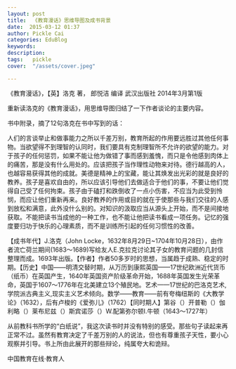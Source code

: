 ```yaml
---
layout: post  
title:  《教育漫话》思维导图及成书背景  
date:  2015-03-12 01:37  
author: Pickle Cai  
categories: EduBlog  
keywords: 
description:   
tags:	pickle   
cover:  "/assets/cover.jpeg"  

---  
```

    
《教育漫话》，【英】洛克 著， 郎悦洁 编译  武汉出版社 2014年3月第1版

重新读洛克的《教育漫话》，用思维导图归结了一下作者谈论的主要内容。

书中附录，摘了12句洛克在书中写到的话：



人们的言谈举止和做事能力之所以千差万别，教育所起的作用要远胜过其他任何事物。当欲望得不到理智的认同时，我们要具有克制理智所不允许的欲望的能力。对于孩子的任何惩罚，如果不能让他为做错了事而感到羞愧，而只是令他感到肉体上的痛苦，那是没有什么用处的。应该把孩子当作理性动物来对待。德行越高的人，也越容易获得其他的成就。美德是精神上的宝藏，能让其焕发出光彩的就是良好的教养。孩子是喜欢自由的，所以应该引导他们去做适合于他们的事，不要让他们觉得自己受了任何拘束。孩子由于磕打和跌倒收了一点小伤害，不应当为此受到怜悯，而应让他们重新再来。良好教养的作用或目的就在于使那些与我们交往的人感到放松和满意，此外没什么别的。对知识的汲取应当从源头上开始，而不是间接地获取。不能把读书当成他的一种工作，也不能让他把读书看成一项任务。记忆的强度要归功于快乐的心理素质，而不是训练所引起的任何习惯性的改善。

【成书年代】J.洛克（John Locke，1632年8月29日~1704年10月28日），由作者流亡荷兰期间(1683～1689)写给友人E.克拉克讨论其子女的教育问题的几封信整理而成。1693年出版。【作者】作者50多岁时的思想，当属趋于成熟、稳定的时期。【历史】中国——明清交替时期，从万历到康熙英国——17世纪欧洲近代货币（纸币）在英国产生，1640年英国资产阶级革命开始，1688年英国发生光荣革命，英国于1607～1776年在北美建立13个殖民地。艺术——17世纪的巴洛克艺术,学院派古典主义,现实主义艺术倾向。数学——教育——前有夸梅纽斯的《大教学论》（1632），后有卢梭的《爱弥儿》（1762）【同时期人】第谷（）开普勒（）伽利略（）莱布尼兹（）斯宾诺莎（）W.配第弥尔顿I.牛顿（1643～1727年）

从前教科书所学的“白纸说”，我这次读书时并没有特别的感受。那些句子读起来再正常不过。虽然有教育决定了千差万别的人的说法，但也有尊重孩子天性，要小心观察并引导。书上所由此展开的那些辩论，纯属夸大和诡辩。



		    
 中国教育在线·教育人

